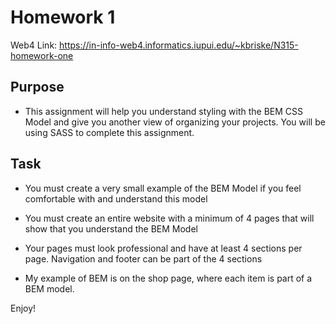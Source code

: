 # Homework 1

Web4 Link:
https://in-info-web4.informatics.iupui.edu/~kbriske/N315-homework-one

## Purpose
- This assignment will help you understand styling with the BEM CSS Model and give you another view of organizing your projects. You will be using SASS to complete this assignment.

## Task
- You must create a very small example of the BEM Model if you feel comfortable with and understand this model
- You must create an entire website with a minimum of 4 pages that will show that you understand the BEM Model
- Your pages must look professional and have at least 4 sections per page. Navigation and footer can be part of the 4 sections

- My example of BEM is on the shop page, where each item is part of a BEM model.

Enjoy!